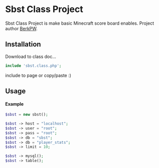 # Sbst Class Project

Sbst Class Project is make basic Minecraft score board enables. Project author [BerkPW](http://berk.pw).

## Installation

Download to class doc...

```php
include 'sbst.class.php';
```

include to page or copy/paste :)

## Usage

#### Example

```php
$sbst = new sbst();

$sbst -> host = "localhost";
$sbst -> user = "root";
$sbst -> pass = "root";
$sbst -> db = "sbst";
$sbst -> db = "player_stats";
$sbst -> limit = 10;

$sbst -> mysql();
$sbst -> table();
```
